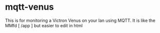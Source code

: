 # mqtt-venus

This is for monitoring a Victron Venus on your lan using MQTT. It is like the MMfd [ /app ] but easier to edit in html
